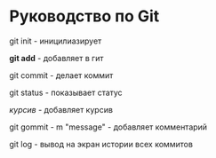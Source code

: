 # Руководство по Git

git init - иницилиазирует

**git add** - добавляет в гит

git commit - делает коммит

git status - показывает статус 

*курсив* - добавляет курсив

git gommit - m "message" - добавляет комментарий

git log - вывод на экран истории всех коммитов
